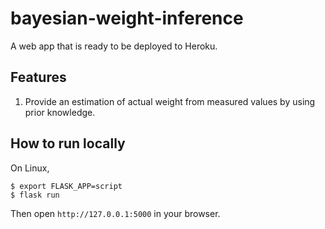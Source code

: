 # bayesian-weight-inference

A web app that is ready to be deployed to Heroku.

## Features

1. Provide an estimation of actual weight from measured values by using prior knowledge.

## How to run locally

On Linux,

```
$ export FLASK_APP=script
$ flask run
```

Then open `http://127.0.0.1:5000` in your browser.
